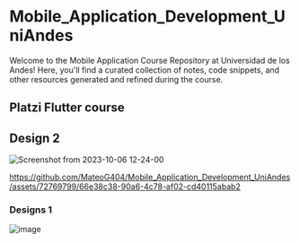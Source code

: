 # Mobile_Application_Development_UniAndes
Welcome to the Mobile Application Course Repository at Universidad de los Andes! Here, you'll find a curated collection of notes, code snippets, and other resources generated and refined during the course. 



## Platzi Flutter course

## Design 2 
![Screenshot from 2023-10-06 12-24-00](https://github.com/MateoG404/Mobile_Application_Development_UniAndes/assets/72769799/d0d5a241-68bd-4225-a90c-b28f47c6c5f8)

https://github.com/MateoG404/Mobile_Application_Development_UniAndes/assets/72769799/66e38c38-90a6-4c78-af02-cd40115abab2

### Designs 1
![image](https://github.com/MateoG404/Mobile_Application_Development_UniAndes/assets/72769799/94d01166-93db-4ae4-906e-f9e81c42a9e2)


